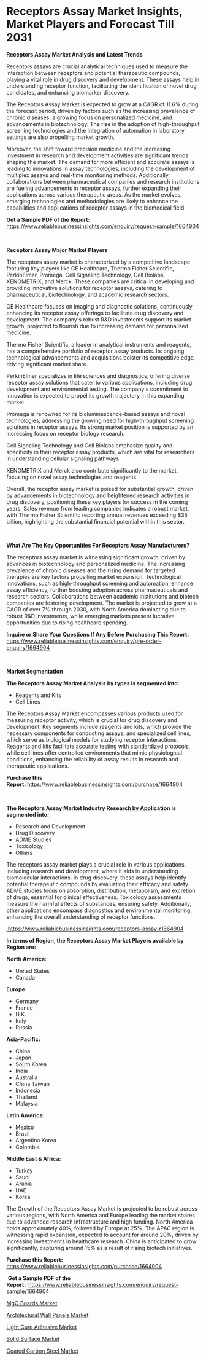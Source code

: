 <p><h1>Receptors Assay Market Insights, Market Players and Forecast Till 2031</h1></p><p><strong>Receptors Assay Market Analysis and Latest Trends</strong></p>
<p><p>Receptors assays are crucial analytical techniques used to measure the interaction between receptors and potential therapeutic compounds, playing a vital role in drug discovery and development. These assays help in understanding receptor function, facilitating the identification of novel drug candidates, and enhancing biomarker discovery. </p><p>The Receptors Assay Market is expected to grow at a CAGR of 11.6% during the forecast period, driven by factors such as the increasing prevalence of chronic diseases, a growing focus on personalized medicine, and advancements in biotechnology. The rise in the adoption of high-throughput screening technologies and the integration of automation in laboratory settings are also propelling market growth.</p><p>Moreover, the shift toward precision medicine and the increasing investment in research and development activities are significant trends shaping the market. The demand for more efficient and accurate assays is leading to innovations in assay technologies, including the development of multiplex assays and real-time monitoring methods. Additionally, collaborations between pharmaceutical companies and research institutions are fueling advancements in receptor assays, further expanding their applications across various therapeutic areas. As the market evolves, emerging technologies and methodologies are likely to enhance the capabilities and applications of receptor assays in the biomedical field.</p></p>
<p><strong>Get a Sample PDF of the Report:&nbsp;</strong> <a href="https://www.reliablebusinessinsights.com/enquiry/request-sample/1664904?utm_campaign=39&utm_medium=2&utm_source=Github&utm_content=ia&utm_term=10122024&utm_id=receptors-assay">https://www.reliablebusinessinsights.com/enquiry/request-sample/1664904</a></p>
<p>&nbsp;</p>
<p><strong>Receptors Assay Major Market Players</strong></p>
<p><p>The receptors assay market is characterized by a competitive landscape featuring key players like GE Healthcare, Thermo Fisher Scientific, PerkinElmer, Promega, Cell Signaling Technology, Cell Biolabs, XENOMETRIX, and Merck. These companies are critical in developing and providing innovative solutions for receptor assays, catering to pharmaceutical, biotechnology, and academic research sectors.</p><p>GE Healthcare focuses on imaging and diagnostic solutions, continuously enhancing its receptor assay offerings to facilitate drug discovery and development. The company's robust R&D investments support its market growth, projected to flourish due to increasing demand for personalized medicine.</p><p>Thermo Fisher Scientific, a leader in analytical instruments and reagents, has a comprehensive portfolio of receptor assay products. Its ongoing technological advancements and acquisitions bolster its competitive edge, driving significant market share.</p><p>PerkinElmer specializes in life sciences and diagnostics, offering diverse receptor assay solutions that cater to various applications, including drug development and environmental testing. The company's commitment to innovation is expected to propel its growth trajectory in this expanding market.</p><p>Promega is renowned for its bioluminescence-based assays and novel technologies, addressing the growing need for high-throughput screening solutions in receptor assays. Its strong market position is supported by an increasing focus on receptor biology research.</p><p>Cell Signaling Technology and Cell Biolabs emphasize quality and specificity in their receptor assay products, which are vital for researchers in understanding cellular signaling pathways. </p><p>XENOMETRIX and Merck also contribute significantly to the market, focusing on novel assay technologies and reagents.</p><p>Overall, the receptor assay market is poised for substantial growth, driven by advancements in biotechnology and heightened research activities in drug discovery, positioning these key players for success in the coming years. Sales revenue from leading companies indicates a robust market, with Thermo Fisher Scientific reporting annual revenues exceeding $35 billion, highlighting the substantial financial potential within this sector.</p></p>
<p>&nbsp;</p>
<p><strong>What Are The Key Opportunities For Receptors Assay Manufacturers?</strong></p>
<p><p>The receptors assay market is witnessing significant growth, driven by advances in biotechnology and personalized medicine. The increasing prevalence of chronic diseases and the rising demand for targeted therapies are key factors propelling market expansion. Technological innovations, such as high-throughput screening and automation, enhance assay efficiency, further boosting adoption across pharmaceuticals and research sectors. Collaborations between academic institutions and biotech companies are fostering development. The market is projected to grow at a CAGR of over 7% through 2030, with North America dominating due to robust R&D investments, while emerging markets present lucrative opportunities due to rising healthcare spending.</p></p>
<p><strong>Inquire or Share Your Questions If Any Before Purchasing This Report:</strong> <a href="https://www.reliablebusinessinsights.com/enquiry/pre-order-enquiry/1664904?utm_campaign=39&utm_medium=2&utm_source=Github&utm_content=ia&utm_term=10122024&utm_id=receptors-assay">https://www.reliablebusinessinsights.com/enquiry/pre-order-enquiry/1664904</a></p>
<p>&nbsp;</p>
<p><strong>Market Segmentation</strong></p>
<p><strong>The Receptors Assay Market Analysis by types is segmented into:</strong></p>
<p><ul><li>Reagents and Kits</li><li>Cell Lines</li></ul></p>
<p><p>The Receptors Assay Market encompasses various products used for measuring receptor activity, which is crucial for drug discovery and development. Key segments include reagents and kits, which provide the necessary components for conducting assays, and specialized cell lines, which serve as biological models for studying receptor interactions. Reagents and kits facilitate accurate testing with standardized protocols, while cell lines offer controlled environments that mimic physiological conditions, enhancing the reliability of assay results in research and therapeutic applications.</p></p>
<p><strong>Purchase this Report:&nbsp;</strong><a href="https://www.reliablebusinessinsights.com/purchase/1664904?utm_campaign=39&utm_medium=2&utm_source=Github&utm_content=ia&utm_term=10122024&utm_id=receptors-assay">https://www.reliablebusinessinsights.com/purchase/1664904</a></p>
<p>&nbsp;</p>
<p><strong>The Receptors Assay Market Industry Research by Application is segmented into:</strong></p>
<p><ul><li>Research and Development</li><li>Drug Discovery</li><li>ADME Studies</li><li>Toxicology</li><li>Others</li></ul></p>
<p><p>The receptors assay market plays a crucial role in various applications, including research and development, where it aids in understanding biomolecular interactions. In drug discovery, these assays help identify potential therapeutic compounds by evaluating their efficacy and safety. ADME studies focus on absorption, distribution, metabolism, and excretion of drugs, essential for clinical effectiveness. Toxicology assessments measure the harmful effects of substances, ensuring safety. Additionally, other applications encompass diagnostics and environmental monitoring, enhancing the overall understanding of receptor functions.</p></p>
<p><a href="https://www.reliablebusinessinsights.com/receptors-assay-r1664904?utm_campaign=39&utm_medium=2&utm_source=Github&utm_content=ia&utm_term=10122024&utm_id=receptors-assay">&nbsp;https://www.reliablebusinessinsights.com/receptors-assay-r1664904</a></p>
<p><strong>In terms of Region, the Receptors Assay Market Players available by Region are:</strong></p>
<p>
    <p> <strong> North America: </strong>
        <ul>
            <li>United States</li>
            <li>Canada</li>
        </ul>
        </p> 
    <p> <strong> Europe: </strong>
        <ul>
            <li>Germany</li>
            <li>France</li>
            <li>U.K.</li>
            <li>Italy</li>
            <li>Russia</li>
        </ul>
        </p> 
    <p> <strong> Asia-Pacific: </strong>
        <ul>
            <li>China</li>
            <li>Japan</li>
            <li>South Korea</li>
            <li>India</li>
            <li>Australia</li>
            <li>China Taiwan</li>
            <li>Indonesia</li>
            <li>Thailand</li>
            <li>Malaysia</li>
        </ul>
        </p> 
    <p> <strong> Latin America: </strong>
        <ul>
            <li>Mexico</li>
            <li>Brazil</li>
            <li>Argentina Korea</li>
            <li>Colombia</li>
        </ul>
        </p> 
    <p> <strong> Middle East & Africa: </strong>
        <ul>
            <li>Turkey</li>
            <li>Saudi</li>
            <li>Arabia</li>
            <li>UAE</li>
            <li>Korea</li>
        </ul>
    </p>
    </p>
<p><p>The Growth of the Receptors Assay Market is projected to be robust across various regions, with North America and Europe leading the market shares due to advanced research infrastructure and high funding. North America holds approximately 40%, followed by Europe at 25%. The APAC region is witnessing rapid expansion, expected to account for around 20%, driven by increasing investments in healthcare research. China is anticipated to grow significantly, capturing around 15% as a result of rising biotech initiatives.</p></p>
<p><strong>Purchase this Report: </strong><a href="https://www.reliablebusinessinsights.com/purchase/1664904?utm_campaign=39&utm_medium=2&utm_source=Github&utm_content=ia&utm_term=10122024&utm_id=receptors-assay">https://www.reliablebusinessinsights.com/purchase/1664904</a></p>
<p>&nbsp;<strong>Get a Sample PDF of the Report:&nbsp;&nbsp;</strong><a href="https://www.reliablebusinessinsights.com/enquiry/request-sample/1664904?utm_campaign=39&utm_medium=2&utm_source=Github&utm_content=ia&utm_term=10122024&utm_id=receptors-assay">https://www.reliablebusinessinsights.com/enquiry/request-sample/1664904</a></p>
<p><strong></strong></p>
<p><p><a href="https://www.linkedin.com/pulse/comprehensive-analysis-mgo-boards-market-growth-study-projected-cf7ke?utm_campaign=39&utm_medium=2&utm_source=Github&utm_content=ia&utm_term=10122024&utm_id=receptors-assay">MgO Boards Market</a></p><p><a href="https://www.linkedin.com/pulse/estimating-architectural-wall-panels-market-size-future-growth-gjsff?utm_campaign=39&utm_medium=2&utm_source=Github&utm_content=ia&utm_term=10122024&utm_id=receptors-assay">Architectural Wall Panels Market</a></p><p><a href="https://www.linkedin.com/pulse/insightful-analysis-light-cure-adhesive-market-2024-2031-npvze?utm_campaign=39&utm_medium=2&utm_source=Github&utm_content=ia&utm_term=10122024&utm_id=receptors-assay">Light Cure Adhesive Market</a></p><p><a href="https://www.linkedin.com/pulse/solid-surface-market-evolution-regional-adaptations-innovation-oic1e?utm_campaign=39&utm_medium=2&utm_source=Github&utm_content=ia&utm_term=10122024&utm_id=receptors-assay">Solid Surface Market</a></p><p><a href="https://www.linkedin.com/pulse/trends-coated-carbon-steel-market-2024-2031-expected-growth-rate-zibqf?utm_campaign=39&utm_medium=2&utm_source=Github&utm_content=ia&utm_term=10122024&utm_id=receptors-assay">Coated Carbon Steel Market</a></p></p>